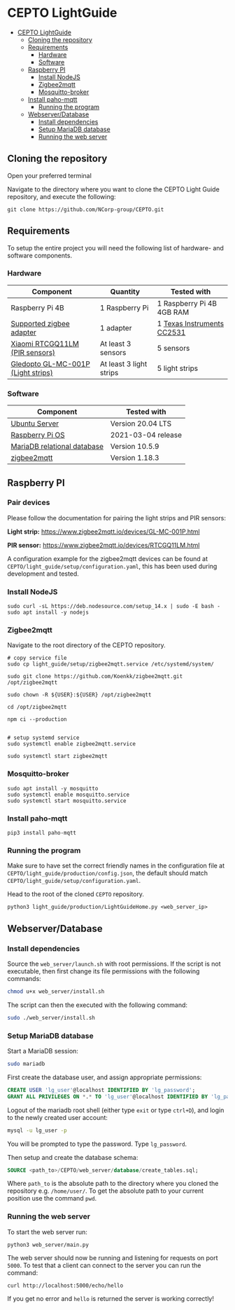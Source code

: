# CEPTO LightGuide


<!-- @import "[TOC]" {cmd="toc" depthFrom=1 depthTo=6 orderedList=false} -->

<!-- code_chunk_output -->

- [CEPTO LightGuide](#cepto-lightguide)
  - [Cloning the repository](#cloning-the-repository)
  - [Requirements](#requirements)
    - [Hardware](#hardware)
    - [Software](#software)
  - [Raspberry PI](#raspberry-pi)
    - [Install NodeJS](#install-nodejs)
    - [Zigbee2mqtt](#zigbee2mqtt)
    - [Mosquitto-broker](#mosquitto-broker)
  - [Install paho-mqtt](#-install-paho-mqtt)
    - [Running the program](#running-the-program)
  - [Webserver/Database](#webserverdatabase)
    - [Install dependencies](#install-dependencies)
    - [Setup MariaDB database](#setup-mariadb-database)
    - [Running the web server](#running-the-web-server)

<!-- /code_chunk_output -->
## Cloning the repository
Open your preferred terminal

Navigate to the directory where you want to clone the CEPTO Light Guide repository, and execute the following:

```shell=sh
git clone https://github.com/NCorp-group/CEPTO.git
```

## Requirements
To setup the entire project you will need the following list of hardware- and software components.

### Hardware

| Component | Quantity | Tested with |
|-----------|----------|-------------|
| Raspberry Pi 4B | 1 Raspberry Pi | 1 Raspberry Pi 4B 4GB RAM |
| [Supported zigbee adapter](https://www.zigbee2mqtt.io/getting_started/what_do_i_need.html#supported-zigbee-adapter) | 1 adapter | 1 [Texas Instruments CC2531](https://www.zigbee2mqtt.io/information/supported_adapters.html) | 
| [Xiaomi RTCGQ11LM (PIR sensors)](https://www.zigbee2mqtt.io/devices/RTCGQ11LM.html) | At least 3 sensors | 5 sensors |
| [Gledopto GL-MC-001P (Light strips)](https://www.zigbee2mqtt.io/devices/GL-MC-001P.html) | At least 3 light strips | 5 light strips |

### Software
|Component | Tested with |
|----------|-------------|
| [Ubuntu Server](https://ubuntu.com/download/server) | Version 20.04 LTS |
| [Raspberry Pi OS](https://www.raspberrypi.org/software/operating-systems/#raspberry-pi-os-32-bit) | 2021-03-04 release |
| [MariaDB relational database](https://mariadb.org/) | Version 10.5.9 | 
| [zigbee2mqtt](https://github.com/koenkk/zigbee2mqtt) | Version 1.18.3 |


## Raspberry PI

### Pair devices

Please follow the documentation for pairing the light strips and PIR sensors:

**Light strip:** https://www.zigbee2mqtt.io/devices/GL-MC-001P.html

**PIR sensor:** https://www.zigbee2mqtt.io/devices/RTCGQ11LM.html

A configuration example for the zigbee2mqtt devices can be found at ``CEPTO/light_guide/setup/configuration.yaml``, this has been used during development and tested.

### Install NodeJS
```
sudo curl -sL https://deb.nodesource.com/setup_14.x | sudo -E bash -
sudo apt install -y nodejs
```

### Zigbee2mqtt
Navigate to the root directory of the CEPTO repository.


```shell=sh
# copy service file
sudo cp light_guide/setup/zigbee2mqtt.service /etc/systemd/system/

sudo git clone https://github.com/Koenkk/zigbee2mqtt.git /opt/zigbee2mqtt

sudo chown -R ${USER}:${USER} /opt/zigbee2mqtt

cd /opt/zigbee2mqtt

npm ci --production


# setup systemd service
sudo systemctl enable zigbee2mqtt.service

sudo systemctl start zigbee2mqtt
```

### Mosquitto-broker

```shell=sh    
sudo apt install -y mosquitto
sudo systemctl enable mosquitto.service
sudo systemctl start mosquitto.service
```

### Install paho-mqtt
```shell=sh
pip3 install paho-mqtt
```
### Running the program
Make sure to have set the correct friendly names in the configuration file at ``CEPTO/light_guide/production/config.json``, the default should match ``CEPTO/light_guide/setup/configuration.yaml``.

Head to the root of the cloned `CEPTO` repository.
```shell=sh
python3 light_guide/production/LightGuideHome.py <web_server_ip>
```

## Webserver/Database

### Install dependencies

Source the `web_server/launch.sh` with root permissions. If the script is not executable, then first change its file permissions with the following commands:
```sh
chmod u+x web_server/install.sh
```

The script can then the executed with the following command:
```sh
sudo ./web_server/install.sh
```

### Setup MariaDB database

Start a MariaDB session:

 ```sh
sudo mariadb
 ```
First create the database user, and assign appropriate permissions:

```sql
CREATE USER 'lg_user'@localhost IDENTIFIED BY 'lg_password';
GRANT ALL PRIVILEGES ON *.* TO 'lg_user'@localhost IDENTIFIED BY 'lg_password';
```
Logout of the mariadb root shell (either type `exit` or type `ctrl+D`), and login to the newly created user account:

 ```sh
mysql -u lg_user -p
 ```
 
 You will be prompted to type the password. Type `lg_password`.

Then setup and create the database schema:
```sql
SOURCE <path_to>/CEPTO/web_server/database/create_tables.sql;
```

Where `path_to` is the absolute path to the directory where you cloned the repository e.g. `/home/user/`. To get the absolute path to your current position use the command `pwd`.

### Running the web server

To start the web server run:
```shell=sh
python3 web_server/main.py
```

The web server should now be running and listening for requests on port `5000`. To test that a client can connect to the server you can run the command:

```shell=sh
curl http://localhost:5000/echo/hello
```

If you get no error and `hello` is returned the server is working correctly!


